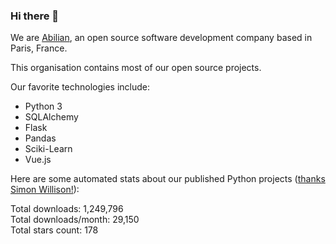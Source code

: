 ### Hi there 👋

We are [Abilian](https://abilian.com/), an open source software development company based in Paris, France.

This organisation contains most of our open source projects.

Our favorite technologies include:

- Python 3
- SQLAlchemy
- Flask
- Pandas
- Sciki-Learn
- Vue.js

Here are some automated stats about our published Python projects
([thanks Simon Willison!][sw-post]):

<!--marker-->
Total downloads: 1,249,796<br>
Total downloads/month: 29,150<br>
Total stars count: 178
<!--end-->

[sw-post]: https://simonwillison.net/2020/Jul/10/self-updating-profile-readme/